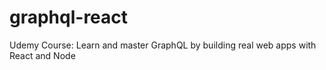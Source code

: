 # graphql-react

Udemy Course: Learn and master GraphQL by building real web apps with React and Node
